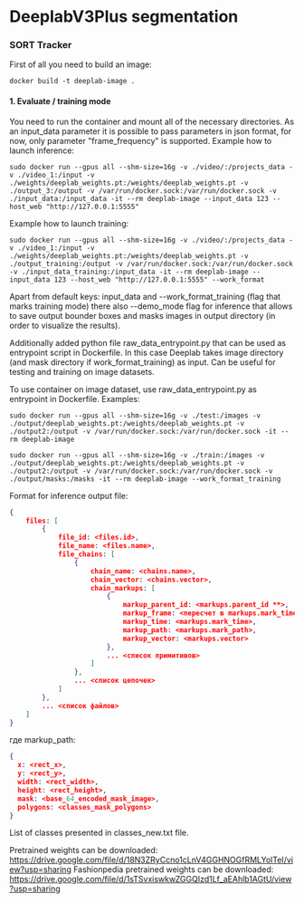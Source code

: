 # DeeplabV3Plus segmentation

### **SORT Tracker**

First of all you need to build an image:
```
docker build -t deeplab-image .
```

#### 1. Evaluate / training mode

You need to run the container and mount all of the necessary directories. As an input_data parameter it is possible to pass parameters in json format, 
for now, only parameter "frame_frequency" is supported. Example how to launch inference:
```
sudo docker run --gpus all --shm-size=16g -v ./video/:/projects_data -v ./video_1:/input -v ./weights/deeplab_weights.pt:/weights/deeplab_weights.pt -v ./output_3:/output -v /var/run/docker.sock:/var/run/docker.sock -v ./input_data:/input_data -it --rm deeplab-image --input_data 123 --host_web "http://127.0.0.1:5555"
```
Example how to launch training:
```
sudo docker run --gpus all --shm-size=16g -v ./video/:/projects_data -v ./video_1:/input -v ./weights/deeplab_weights.pt:/weights/deeplab_weights.pt -v ./output_training:/output -v /var/run/docker.sock:/var/run/docker.sock -v ./input_data_training:/input_data -it --rm deeplab-image --input_data 123 --host_web "http://127.0.0.1:5555" --work_format
```

Apart from default keys: input_data and --work_format_training (flag that marks training mode)
there also --demo_mode flag for inference that allows to save output bounder boxes and masks images in output
directory (in order to visualize the results). 

Additionally added python file raw_data_entrypoint.py that can be used as entrypoint script in Dockerfile. In this case Deeplab takes image directory (and mask directory if
work_format_training) as input. Can be useful for testing and training on image datasets.

To use container on image dataset, use raw_data_entrypoint.py as entrypoint in Dockerfile. Examples:

```
sudo docker run --gpus all --shm-size=16g -v ./test:/images -v ./output/deeplab_weights.pt:/weights/deeplab_weights.pt -v ./output2:/output -v /var/run/docker.sock:/var/run/docker.sock -it --rm deeplab-image 
```
```
sudo docker run --gpus all --shm-size=16g -v ./train:/images -v ./output/deeplab_weights.pt:/weights/deeplab_weights.pt -v ./output2:/output -v /var/run/docker.sock:/var/run/docker.sock -v ./output/masks:/masks -it --rm deeplab-image --work_format_training
```

Format for inference output file:
```json
{
	files: [
		{
			file_id: <files.id>,		
			file_name: <files.name>,
			file_chains: [
				{
					chain_name: <chains.name>,
					chain_vector: <chains.vector>,
					chain_markups: [
						{
							markup_parent_id: <markups.parent_id **>,
							markup_frame: <пересчет в markups.mark_time ***>,
							markup_time: <markups.mark_time>,
							markup_path: <markups.mark_path>,
							markup_vector: <markups.vector>
						},
						... <список примитивов>
					]
				},
				... <список цепочек>
			]
		},
		... <список файлов>
	]
}
```
где markup_path:

```json
{
  x: <rect_x>,
  y: <rect_y>,
  width: <rect_width>,
  height: <rect_height>,
  mask: <base_64_encoded_mask_image>,
  polygons: <classes_mask_polygons>
}
```
List of classes presented in classes_new.txt file.

Pretrained weights can be downloaded: https://drive.google.com/file/d/18N3ZRyCcno1cLnV4GGHNOGfRMLYolTeI/view?usp=sharing
Fashionpedia pretrained weights can be downloaded: https://drive.google.com/file/d/1sTSvxiswkwZGGQIzd1Lf_aEAhlb1AGtU/view?usp=sharing
